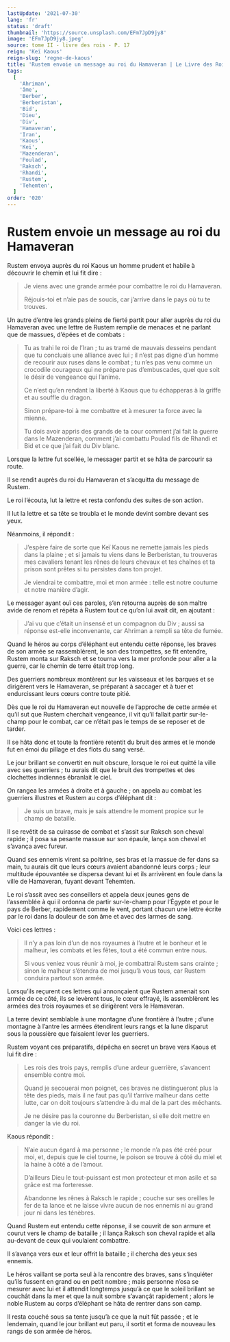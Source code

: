 ```yaml
---
lastUpdate: '2021-07-30'
lang: 'fr'
status: 'draft'
thumbnail: 'https://source.unsplash.com/EFm7JpD9jy8'
image: 'EFm7JpD9jy8.jpeg'
source: tome II - livre des rois - P. 17
reign: 'Keï Kaous'
reign-slug: 'regne-de-kaous'
title: 'Rustem envoie un message au roi du Hamaveran | Le Livre des Rois | Shâhnâmeh'
tags:
  [
    'Ahriman',
    'âme',
    'Berber',
    'Berberistan',
    'Bid',
    'Dieu',
    'Div',
    'Hamaveran',
    'Iran',
    'Kaous',
    'Keï',
    'Mazenderan',
    'Poulad',
    'Raksch',
    'Rhandi',
    'Rustem',
    'Tehemten',
  ]
order: '020'
---
```


<!-- LTeX: language=fr -->

# Rustem envoie un message au roi du Hamaveran

Rustem envoya auprès du roi Kaous un homme prudent et habile à découvrir le chemin et lui fit dire :

> Je viens avec une grande armée pour combattre le roi du Hamaveran.
>
> Réjouis-toi et n’aie pas de soucis, car j’arrive dans le pays où tu te trouves.

Un autre d’entre les grands pleins de fierté partit pour aller auprès du roi du Hamaveran avec une lettre de Rustem remplie de menaces et ne parlant que de massues, d’épées et de combats :

> Tu as trahi le roi de l’Iran ; tu as tramé de mauvais desseins pendant que tu concluais une alliance avec lui ; il n’est pas digne d’un homme de recourir aux ruses dans le combat ; tu n’es pas venu comme un crocodile courageux qui ne prépare pas d’embuscades, quel que soit le désir de vengeance qui l’anime.
>
> Ce n’est qu’en rendant la liberté à Kaous que tu échapperas à la griffe et au souffle du dragon.
>
> Sinon prépare-toi à me combattre et à mesurer ta force avec la mienne.
>
> Tu dois avoir appris des grands de ta cour comment j’ai fait la guerre dans le Mazenderan, comment j’ai combattu Poulad fils de Rhandi et Bid et ce que j’ai fait du Div blanc.

Lorsque la lettre fut scellée, le messager partit et se hâta de parcourir sa route.

Il se rendit auprès du roi du Hamaveran et s’acquitta du message de Rustem.

Le roi l’écouta, lut la lettre et resta confondu des suites de son action.

Il lut la lettre et sa tête se troubla et le monde devint sombre devant ses yeux.

Néanmoins, il répondit :

> J’espère faire de sorte que Keï Kaous ne remette jamais les pieds dans la plaine ; et si jamais tu viens dans le Berberistan, tu trouveras mes cavaliers tenant les rênes de leurs chevaux et tes chaînes et ta prison sont prêtes si tu persistes dans ton projet.
>
> Je viendrai te combattre, moi et mon armée : telle est notre coutume et notre manière d’agir.

Le messager ayant ouï ces paroles, s’en retourna auprès de son maître avide de renom et répéta à Rustem tout ce qu’on lui avait dit, en ajoutant :

> J’ai vu que c’était un insensé et un compagnon du Div ; aussi sa réponse est-elle inconvenante, car Ahriman a rempli sa tête de fumée.

Quand le héros au corps d’éléphant eut entendu cette réponse, les braves de son armée se rassemblèrent, le son des trompettes, se fit entendre, Rustem monta sur Raksch et se tourna vers la mer profonde pour aller a la guerre, car le chemin de terre était trop long.

Des guerriers nombreux montèrent sur les vaisseaux et les barques et se dirigèrent vers le Hamaveran, se préparant à saccager et à tuer et endurcissant leurs cœurs contre toute pitié.

Dès que le roi du Hamaveran eut nouvelle de l’approche de cette armée et qu’il sut que Rustem cherchait vengeance, il vit qu’il fallait partir sur-le-champ pour le combat, car ce n’était pas le temps de se reposer et de tarder.

Il se hâta donc et toute la frontière retentit du bruit des armes et le monde fut en émoi du pillage et des flots du sang versé.

Le jour brillant se convertit en nuit obscure, lorsque le roi eut quitté la ville avec ses guerriers ; tu aurais dit que le bruit des trompettes et des clochettes indiennes ébranlait le ciel.

On rangea les armées à droite et à gauche ; on appela au combat les guerriers illustres et Rustem au corps d’éléphant dit :

> Je suis un brave, mais je sais attendre le moment propice sur le champ de bataille.

Il se revêtit de sa cuirasse de combat et s’assit sur Raksch son cheval rapide ; il posa sa pesante massue sur son épaule, lança son cheval et s’avança avec fureur.

Quand ses ennemis virent sa poitrine, ses bras et la massue de fer dans sa main, tu aurais dit que leurs cœurs avaient abandonné leurs corps ; leur multitude épouvantée se dispersa devant lui et ils arrivèrent en foule dans la ville de Hamaveran, fuyant devant Tehemten.

Le roi s’assit avec ses conseillers et appela deux jeunes gens de l’assemblée à qui il ordonna de partir sur-le-champ pour l’Égypte et pour le pays de Berber, rapidement comme le vent, portant chacun une lettre écrite par le roi dans la douleur de son âme et avec des larmes de sang.

Voici ces lettres :

> Il n’y a pas loin d’un de nos royaumes à l’autre et le bonheur et le malheur, les combats et les fêtes, tout a été commun entre nous.
>
> Si vous veniez vous réunir à moi, je combattrai Rustem sans crainte ; sinon le malheur s’étendra de moi jusqu’à vous tous, car Rustem conduira partout son armée.

Lorsqu’ils reçurent ces lettres qui annonçaient que Rustem amenait son armée de ce côté, ils se levèrent tous, le cœur effrayé, ils assemblèrent les armées des trois royaumes et se dirigèrent vers le Hamaveran.

La terre devint semblable à une montagne d’une frontière à l’autre ; d’une montagne à l’antre les armées étendirent leurs rangs et la lune disparut sous la poussière que faisaient lever les guerriers.

Rustem voyant ces préparatifs, dépêcha en secret un brave vers Kaous et lui fit dire :

> Les rois des trois pays, remplis d’une ardeur guerrière, s’avancent ensemble contre moi.
>
> Quand je secouerai mon poignet, ces braves ne distingueront plus la tête des pieds, mais il ne faut pas qu’il t’arrive malheur dans cette lutte, car on doit toujours s’attendre à du mal de la part des méchants.
>
> Je ne désire pas la couronne du Berberistan, si elle doit mettre en danger la vie du roi.

Kaous répondit :

> N’aie aucun égard à ma personne ; le monde n’a pas été créé pour moi, et, depuis que le ciel tourne, le poison se trouve à côté du miel et la haine à côté a de l’amour.
>
> D’ailleurs Dieu le tout-puissant est mon protecteur et mon asile et sa grâce est ma forteresse.
>
> Abandonne les rênes à Raksch le rapide ; couche sur ses oreilles le fer de ta lance et ne laisse vivre aucun de nos ennemis ni au grand jour ni dans les ténèbres.

Quand Rustem eut entendu cette réponse, il se couvrit de son armure et courut vers le champ de bataille ; il lança Raksch son cheval rapide et alla au-devant de ceux qui voulaient combattre.

Il s’avança vers eux et leur offrit la bataille ; il chercha des yeux ses ennemis.

Le héros vaillant se porta seul à la rencontre des braves, sans s’inquiéter qu’ils fussent en grand ou en petit nombre ; mais personne n’osa se mesurer avec lui et il attendit longtemps jusqu’à ce que le soleil brillant se couchât dans la mer et que la nuit sombre s’avançât rapidement ; alors le noble Rustem au corps d’éléphant se hâta de rentrer dans son camp.

Il resta couché sous sa tente jusqu’à ce que la nuit fût passée ; et le lendemain, quand le jour brillant eut paru, il sortit et forma de nouveau les rangs de son armée de héros.
